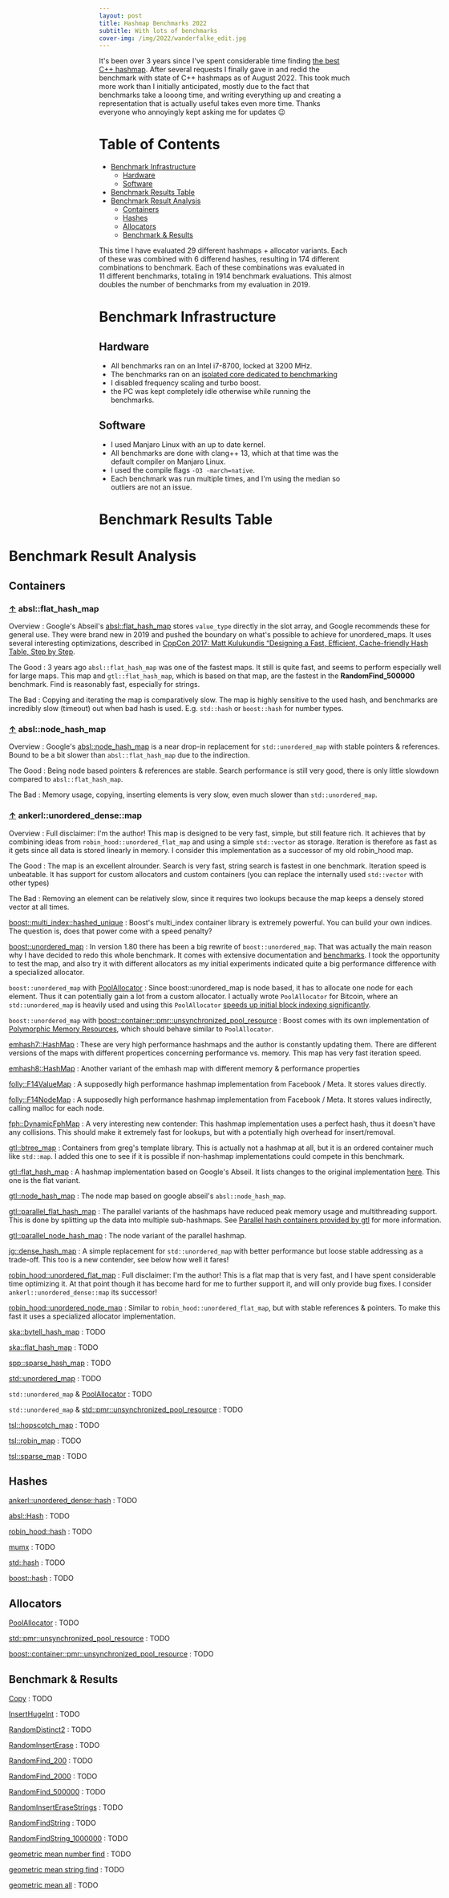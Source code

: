 ```yaml
---
layout: post
title: Hashmap Benchmarks 2022
subtitle: With lots of benchmarks
cover-img: /img/2022/wanderfalke_edit.jpg
---
```


It's been over 3 years since I've spent considerable time finding [the best C++ hashmap](/2019/04/01/hashmap-benchmarks-01-overview/). After several requests I finally gave in and redid the benchmark with state of C++ hashmaps as of August 2022. This took much more work than I initially anticipated, mostly due to the fact that benchmarks take a looong time, and writing everything up and creating a representation that is actually useful takes even more time. Thanks everyone who
annoyingly kept asking me for updates :wink:

# Table of Contents <!-- omit in toc -->

- [Benchmark Infrastructure](#benchmark-infrastructure)
  - [Hardware](#hardware)
  - [Software](#software)
- [Benchmark Results Table](#benchmark-results-table)
- [Benchmark Result Analysis](#benchmark-result-analysis)
  - [Containers](#containers)
  - [Hashes](#hashes)
  - [Allocators](#allocators)
  - [Benchmark & Results](#benchmark--results)

This time I have evaluated 29 different hashmaps + allocator variants. Each of these was combined with 6 differend hashes, resulting in 174 different combinations to benchmark. Each of these combinations was evaluated in 11 different benchmarks, totaling in 1914 benchmark evaluations. This almost doubles the number of benchmarks from my evaluation in 2019.

# Benchmark Infrastructure

## Hardware
* All benchmarks ran on an Intel i7-8700, locked at 3200 MHz.
* The benchmarks ran on an [isolated core dedicated to benchmarking](https://pyperf.readthedocs.io/en/latest/system.html)
* I disabled frequency scaling and turbo boost.
* the PC was kept completely idle otherwise while running the benchmarks.

## Software

* I used Manjaro Linux with an up to date kernel.
* All benchmarks are done with clang++ 13, which at that time was the default compiler on Manjaro Linux.
* I used the compile flags `-O3 -march=native`.
* Each benchmark was run multiple times, and I'm using the median so outliers are not an issue.


# Benchmark Results Table

<link href="https://unpkg.com/tabulator-tables/dist/css/tabulator_semanticui.min.css" rel="stylesheet">
<script type="text/javascript" src="https://unpkg.com/tabulator-tables/dist/js/tabulator.min.js"></script>
<style>
.martinus_big_table {
  width: 90vw;
  position: relative;
  left: calc(-45vw + 50%);
}
.martinus_highlight {
    font-weight: bolder;
}
</style>
<a name="table" />
<div id="table_map_benchmark" class="martinus_big_table ui very compact black celled table" />
<script type="text/javascript" src="/files/2022/map_benchmark.js"></script>

# Benchmark Result Analysis

## Containers

### <a name="absl__flat_hash_map"/> [↑](#table) absl::flat_hash_map

Overview
: Google's Abseil's [absl::flat_hash_map](https://abseil.io/docs/cpp/guides/container) stores `value_type` directly in the slot array, and Google recommends these for general use. They were brand new in 2019 and pushed the boundary on what's possible to achieve for unordered_maps. It uses several interesting optimizations, described in [CppCon 2017: Matt Kulukundis “Designing a Fast, Efficient, Cache-friendly Hash Table, Step by Step](https://www.youtube.com/watch?v=ncHmEUmJZf4).

The Good
: 3 years ago `absl::flat_hash_map` was one of the fastest maps. It still is quite fast, and seems to perform especially well for large maps. This map and `gtl::flat_hash_map`, which is based on that map, are the fastest in the **RandomFind_500000** benchmark. Find is reasonably fast, especially for strings.

The Bad
: Copying and iterating the map is comparatively slow. The map is highly sensitive to the used hash, and benchmarks are incredibly slow (timeout) out when bad hash is used. E.g. `std::hash` or `boost::hash` for number types.


### <a name="absl__node_hash_map"/> [↑](#table) absl::node_hash_map

Overview
: Google's [absl::node_hash_map](https://abseil.io/docs/cpp/guides/container) is a near drop-in replacement for `std::unordered_map` with stable pointers & references. Bound to be a bit slower than `absl::flat_hash_map` due to the indirection.

The Good
: Being node based pointers & references are stable. Search performance is still very good, there is only little slowdown compared to `absl::flat_hash_map`. 

The Bad
: Memory usage, copying, inserting elements is very slow, even much slower than `std::unordered_map`.

### <a name="ankerl__unordered_dense__map" /> [↑](#table) ankerl::unordered_dense::map

Overview
: Full disclaimer: I'm the author! This map is designed to be very fast, simple, but still feature rich. It achieves that by combining ideas from `robin_hood::unordered_flat_map` and using a simple `std::vector` as storage. Iteration is therefore as fast as it gets since all data is stored linearly in memory. I consider this implementation as a successor of my old robin_hood map.

The Good
: The map is an excellent alrounder. Search is very fast, string search is fastest in one benchmark. Iteration speed is unbeatable. It has support for custom allocators and custom containers (you can replace the internally used `std::vector` with other types)

The Bad
: Removing an element can be relatively slow, since it requires two lookups because the map keeps a densely stored vector at all times.

[boost::multi_index::hashed_unique](https://www.boost.org/doc/libs/1_80_0/libs/multi_index/doc/index.html)
: Boost's multi_index container library is extremely powerful. You can build your own indices. The question is, does that power come with a speed penalty?

[boost::unordered_map](https://www.boost.org/doc/libs/1_80_0/libs/unordered/doc/html/unordered.html)
: In version 1.80 there has been a big rewrite of `boost::unordered_map`. That was actually the main reason why I have decided to redo this whole benchmark. It comes with extensive documentation and [benchmarks](https://www.boost.org/doc/libs/1_80_0/libs/unordered/doc/html/unordered.html#benchmarks). I took the opportunity to test the map, and also try it with different allocators as my initial experiments indicated quite a big performance difference with a specialized allocator.

`boost::unordered_map` with [PoolAllocator](https://github.com/martinus/map_benchmark/blob/master/src/app/pool.h)
: Since boost::unordered_map is node based, it has to allocate one node for each element. Thus it can potentially gain a lot from a custom allocator. I actually wrote `PoolAllocator` for Bitcoin, where an `std::unordered_map` is heavily used and using this `PoolAllocator` [speeds up initial block indexing significantly](https://github.com/bitcoin/bitcoin/pull/25325).

`boost::unordered_map` with [boost::container::pmr::unsynchronized_pool_resource](https://www.boost.org/doc/libs/1_80_0/doc/html/boost/container/pmr/unsynchronized_po_idm19164.html)
: Boost comes with its own implementation of [Polymorphic Memory Resources](https://www.boost.org/doc/libs/1_80_0/doc/html/container/cpp_conformance.html#container.cpp_conformance.polymorphic_memory_resources), which should behave similar to `PoolAllocator`.

[emhash7::HashMap](https://github.com/ktprime/emhash)
: These are very high performance hashmaps and the author is constantly updating them. There are different versions of the maps with different propertices concerning performance vs. memory. This map has very fast iteration speed.

[emhash8::HashMap](https://github.com/ktprime/emhash)
: Another variant of the emhash map with different memory & performance properties

[folly::F14ValueMap](https://github.com/facebook/folly)
: A supposedly high performance hashmap implementation from Facebook / Meta. It stores values directly.

[folly::F14NodeMap](https://github.com/facebook/folly)
: A supposedly high performance hashmap implementation from Facebook / Meta. It stores values indirectly, calling malloc for each node.

[fph::DynamicFphMap](https://github.com/renzibei/fph-table)
: A very interesting new contender: This hashmap implementation uses a perfect hash, thus it doesn't have any collisions. This should make it extremely fast for lookups, but with a potentially high overhead for insert/removal. 

[gtl::btree_map](https://github.com/greg7mdp/gtl#btree-containers)
: Containers from greg's template library. This is actually not a hashmap at all, but it is an ordered container much like `std::map`. I added this one to see if it is possible if non-hashmap implementations could compete in this benchmark.

[gtl::flat_hash_map](https://github.com/greg7mdp/gtl/blob/main/docs/hmap.md)
: A hashmap implementation based on Google's Abseil. It lists changes to the original implementation [here](https://github.com/greg7mdp/gtl/blob/main/docs/hmap.md#changes-to-abseils-hashmaps). This one is the flat variant.

[gtl::node_hash_map](https://github.com/greg7mdp/gtl/blob/main/docs/hmap.md)
: The node map based on google abseil's `absl::node_hash_map`.

[gtl::parallel_flat_hash_map](https://github.com/greg7mdp/gtl#parallel-hash-containers)
: The parallel variants of the hashmaps have reduced peak memory usage and multithreading support. This is done by splitting up the data into multiple sub-hashmaps. See [Parallel hash containers provided by gtl](https://github.com/greg7mdp/gtl/blob/main/docs/phmap.md) for more information.

[gtl::parallel_node_hash_map](https://github.com/greg7mdp/gtl#parallel-hash-containers)
: The node variant of the parallel hashmap.

[jg::dense_hash_map](https://github.com/Jiwan/dense_hash_map)
: A simple replacement for `std::unordered_map` with better performance but loose stable addressing as a trade-off. This too is a new contender, see below how well it fares!

[robin_hood::unordered_flat_map](https://github.com/martinus/robin-hood-hashing)
: Full disclaimer: I'm the author! This is a flat map that is very fast, and I have spent considerable time optimizing it. At that point though it has become hard for me to further support it, and will only provide bug fixes. I consider `ankerl::unordered_dense::map` its successor!

[robin_hood::unordered_node_map](https://github.com/martinus/robin-hood-hashing)
: Similar to `robin_hood::unordered_flat_map`, but with stable references & pointers. To make this fast it uses a specialized allocator implementation.

[ska::bytell_hash_map](TODO)
: TODO

[ska::flat_hash_map](TODO)
: TODO

[spp::sparse_hash_map](TODO)
: TODO

[std::unordered_map](TODO)
: TODO

`std::unordered_map` & [PoolAllocator](TODO)
: TODO

`std::unordered_map` & [std::pmr::unsynchronized_pool_resource](TODO)
: TODO

[tsl::hopscotch_map](TODO)
: TODO

[tsl::robin_map](TODO)
: TODO

[tsl::sparse_map](TODO)
: TODO

## Hashes

[ankerl::unordered_dense::hash](TODO)
: TODO

[absl::Hash](TODO)
: TODO

[robin_hood::hash](TODO)
: TODO

[mumx](TODO)
: TODO

[std::hash](TODO)
: TODO

[boost::hash](TODO)
: TODO

## Allocators

[PoolAllocator](TODO)
: TODO

[std::pmr::unsynchronized_pool_resource](TODO)
: TODO

 [boost::container::pmr::unsynchronized_pool_resource](https://www.boost.org/doc/libs/1_80_0/doc/html/boost/container/pmr/unsynchronized_po_idm19164.html)
 : TODO

## Benchmark & Results

[Copy](TODO)
: TODO

[InsertHugeInt](TODO)
: TODO

[RandomDistinct2](TODO)
: TODO

[RandomInsertErase](TODO)
: TODO

[RandomFind_200](TODO)
: TODO

[RandomFind_2000](TODO)
: TODO

[RandomFind_500000](TODO)
: TODO

[RandomInsertEraseStrings](TODO)
: TODO

[RandomFindString](TODO)
: TODO

[RandomFindString_1000000](TODO)
: TODO

[geometric mean number find](TODO)
: TODO

[geometric mean string find](TODO)
: TODO

[geometric mean all](TODO)
: TODO
